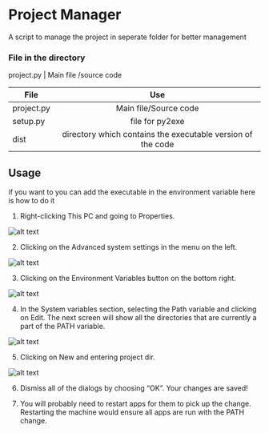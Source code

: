 # Project Manager
A script to manage the project in seperate folder for better management

### File in the directory
project.py | Main file /source code

| File          |Use           | 
| ------------- |:-------------:|
| project.py  | Main file/Source code |
| setup.py     | file for py2exe   |
| dist | directory which contains the executable version of the code|

## Usage
if you want to you can add the executable in the environment variable 
here is how to do it

1. Right-clicking This PC and going to Properties.
 
![alt text](https://datatofish.com/wp-content/uploads/2018/10/0003_add_python_to_path.png)

2. Clicking on the Advanced system settings in the menu on the left.

![alt text](https://datatofish.com/wp-content/uploads/2018/10/0004_add_python_to_path.png)

3. Clicking on the Environment Variables button on the bottom right.

![alt text](https://datatofish.com/wp-content/uploads/2018/10/0005_add_python_to_path.png)

4. In the System variables section, selecting the Path variable and clicking on Edit. The next screen will show all the directories that are currently a part of the PATH variable.

![alt text](https://www.maketecheasier.com/assets/uploads/2020/05/windows-path-environment-variables.jpg.webp)

5. Clicking on New and entering project dir.
 
![alt text](https://www.architectryan.com/static/edit_path_variable-42eb044d39582f04f1f213e17e4fcb30-c532b.png)

6. Dismiss all of the dialogs by choosing “OK”. Your changes are saved!

7. You will probably need to restart apps for them to pick up the change. Restarting the machine would ensure all apps are run with the PATH change.
